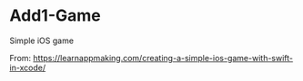 # Add1-Game
 Simple iOS game

From:
https://learnappmaking.com/creating-a-simple-ios-game-with-swift-in-xcode/
